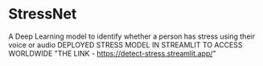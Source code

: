 # StressNet
A Deep Learning model to identify whether a person has stress using their voice or audio
      DEPLOYED STRESS MODEL IN STREAMLIT TO ACCESS WORLDWIDE "THE LINK - https://detect-stress.streamlit.app/"
